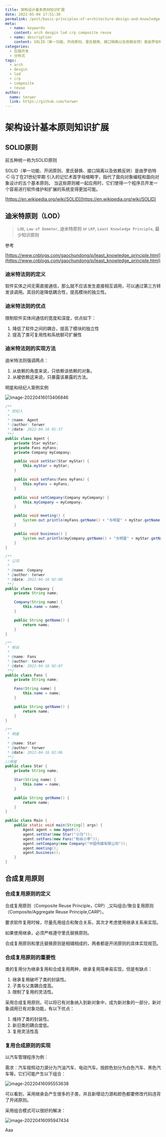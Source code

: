 ```yaml
---
title: 架构设计基本原则知识扩展
date: 2022-05-04 17:51:30
permalink: /post/basic-principles-of-architecture-design-and-knowledge-expansion.html
meta:
  - name: keywords
    content: arch desgin lod crp composite reuse
  - name: description
    content: SOLID（单一功能、开闭原则、里氏替换、接口隔离以及依赖反转）是由罗伯特·C·马丁在21世纪早期 引入的记忆术首字母缩略字，指代了面向对象编程和面向对象设计的五个基本原则。 当这些原则被一起应用时，它们使得一个程序员开发一个容易进行软件维护和扩展的系统变得更加可能。
categories:
  - 后端开发
  - 分布式
tags:
  - arch
  - desgin
  - lod
  - crp
  - composite 
  - reuse
author: 
  name: terwer
  link: https://github.com/terwer
---
```


# 架构设计基本原则知识扩展

## SOLID原则

前五种统一称为SOLID原则

SOLID（单一功能、开闭原则、里氏替换、接口隔离以及依赖反转）是由罗伯特·C·马丁在21世纪早期 引入的记忆术首字母缩略字，指代了面向对象编程和面向对象设计的五个基本原则。 当这些原则被一起应用时，它们使得一个程序员开发一个容易进行软件维护和扩展的系统变得更加可能。

[https://en.wikipedia.org/wiki/SOLID](https://en.wikipedia.org/wiki/SOLID)

## 迪米特原则（LOD）

> `LOD`, `Law of Demeter`, 迪米特原则 or `LKP`, `Least Knowledge Principle`, 最少知识原则

参考 

[https://www.cnblogs.com/gaochundong/p/least_knowledge_principle.html](https://www.cnblogs.com/gaochundong/p/least_knowledge_principle.html)

### 迪米特法则的定义

软件实体之间无需直接通信，那么就不应该发生直接相互调用，可以通过第三方转发该调用。其目的是降低耦合性，提高模块的独立性。

### 迪米特法则的优点

限制软件实体间通信的宽度和深度，优点如下：

1. 降低了软件之间的耦合，提高了模块的独立性
2. 提高了类可复用性和系统额可扩展性

### 迪米特法则的实现方法

迪米特法则强调两点：

1. 从依赖的角度来说，只依赖该依赖的对象。
2. 从被依赖这来说，只暴露该暴露的方法。

明星和经纪人案例实例

![image-20220416013406846](https://img1.terwer.space/image-20220416013406846.png)

```java
/**
 * 经纪人
 *
 * @name: Agent
 * @author: terwer
 * @date: 2022-04-16 01:37
 **/
public class Agent {
    private Star myStar;
    private Fans myFans;
    private Company myCompany;

    public void setStar(Star myStar) {
        this.myStar = myStar;
    }

    public void setFans(Fans myFans) {
        this.myFans = myFans;
    }

    public void setCompany(Company myCompany) {
        this.myCompany = myCompany;
    }

    public void meeting() {
        System.out.println(myFans.getName() + "与明星" + myStar.getName() + "见面了。");
    }

    public void business() {
        System.out.println(myCompany.getName() + "与明星" + myStar.getName() + "洽淡业务。");
    }
}

/**
 * 公司
 *
 * @name: Company
 * @author: terwer
 * @date: 2022-04-16 02:08
 **/
public class Company {
    private String name;

    Company(String name) {
        this.name = name;
    }

    public String getName() {
        return name;
    }
}

/**
 * 粉丝
 *
 * @name: Fans
 * @author: terwer
 * @date: 2022-04-16 02:07
 **/
public class Fans {
    private String name;

    Fans(String name) {
        this.name = name;
    }

    public String getName() {
        return name;
    }
}

/**
 * 明星
 *
 * @name: Star
 * @author: terwer
 * @date: 2022-04-16 02:06
 **/
//明星
public class Star {
    private String name;

    Star(String name) {
        this.name = name;
    }

    public String getName() {
        return name;
    }
}

public class Main {
    public static void main(String[] args) {
        Agent agent = new Agent();
        agent.setStar(new Star("小马"));
        agent.setFans(new Fans("粉丝小李"));
        agent.setCompany(new Company("中国传媒有限公司"));
        agent.meeting();
        agent.business();
    }
}
```

## 合成复用原则

### 合成复用原则的定义

合成复用原则（Composite Reuse Principle，CRP）,又叫组合/聚合复用原则（Composite/Aggregate Reuse Principle,CARP）。

要求软件复用时候，尽量先用组合和聚合关系，其次才考虑使用继承关系来实现。

如果使用继承，必须严格遵守里氏替换原则。

合成复用原则和里氏替换原则是相辅相成的，两者都是开闭原则的具体实现规范。

### 合成复用原则的重要性

类的复用分为继承复用和合成复用两种，继承复用简单易实现，但是有缺点：

1. 继承复用破坏了类的封装性。
2. 子类与父类耦合度高。
3. 限制了复用的灵活性。

采用合成复用原则，可以将已有对象纳入到新对象中，成为新对象的一部分，新对象调用已有对象功能，有以下优点：

1. 维持了类的封装性。
2. 新旧类的耦合度低。
3. 复用灵活性高

### 复用合成原则的实现

以汽车管理程序为例：

需求：汽车按照动力源分为汽油汽车、电动汽车。按颜色划分为白色汽车、黑色汽车等。它们可能产生以下组合：

![image-20220416095553638](https://img1.terwer.space/image-20220416095553638.png)

可以看到，采用继承会产生很多的子类，并且新增动力源和颜色都要修改代码违背了开闭原则。

采用组合模式可以很好的解决：

![image-20220416095947434](https://img1.terwer.space/image-20220416095947434.png)

Aaa

